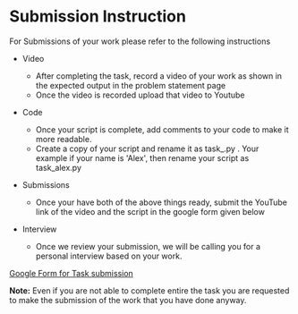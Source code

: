 # Submission Instruction

For Submissions of your work please refer to the following instructions

  - Video
    - After completing the task, record a video of your work as shown in the expected output in the problem statement page
    - Once the video is recorded upload that video to Youtube 

  - Code
    - Once your script is complete, add comments to your code to make it more readable.
    - Create a copy of your script and rename it as task_<YourName>.py . Your example if your name is 'Alex', then rename your script as task_alex.py

  - Submissions
    - Once your have both of the above things ready, submit the YouTube link of the video and the script in the google form given below

  - Interview
    - Once we review your submission, we will be calling you for a personal interview  based on your work. 

[Google Form for Task submission](https://forms.gle/PGfqF2ZmzSH3AY1D7)

**Note:** Even if you are not able to complete entire the task you are requested to make the submission of the work that you have done anyway.
